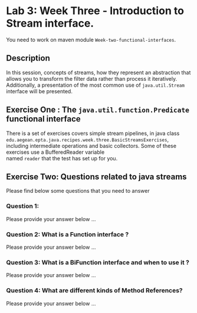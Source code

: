 # Lab 3: Week Three - Introduction to Stream interface.  
You need to work on maven module `Week-two-functional-interfaces`.

## Description
In this session, concepts of streams, how they represent an abstraction that allows you to transform the filter 
data rather than process it iteratively. Additionally, a presentation of the most common use of
`java.util.Stream` interface will be presented.


## Exercise One : The `java.util.function.Predicate` functional interface
There is a set of exercises covers simple stream pipelines, in java class `edu.aegean.epta.java.recipes.week.three.BasicStreamsExercises`, 
including intermediate operations and basic collectors. Some of these exercises use a BufferedReader variable  
named `reader` that the test has set up for you.

## Exercise Two: Questions related to java streams
Please find below some questions that you need to answer

### Question 1:
Please provide your answer below ...

### Question 2: What is a Function interface ?
Please provide your answer below ...

### Question 3: What is a BiFunction interface and when to use it ?
Please provide your answer below ...

### Question 4: What are different kinds of Method References?
Please provide your answer below ...
